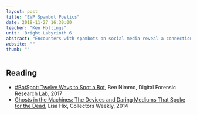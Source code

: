 ```yaml
---
layout: post
title: "EVP Spambot Poetics"
date: 2018-11-27 16:30:00
teacher: "Ken Hollings"
unit: 'Bright Labyrinth 6'
abstract: "Encounters with spambots on social media reveal a connection with Electronic Voice Phenomena or EVP. Both are messages of a seemingly unknown origin picked up and distributed through our communications media. Are we receiving small talk from lonely ghosts, or is language starting to evade the laws of meaning?"
website: ""
thumb: ""
---
```


## Reading
- [#BotSpot: Twelve Ways to Spot a Bot](https://medium.com/dfrlab/botspot-twelve-ways-to-spot-a-bot-aedc7d9c110c), Ben Nimmo, Digital Forensic Research Lab, 2017
- [Ghosts in the Machines: The Devices and Daring Mediums That Spoke for the Dead](https://www.collectorsweekly.com/articles/ghosts-in-the-machines-the-devices-and-defiant-mediums-that-spoke-for-the-spirits/), Lisa Hix, Collectors Weekly, 2014